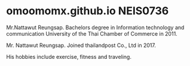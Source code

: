 # omoomomx.github.io NEIS0736

Mr.Nattawut Reungsap. Bachelors degree in Information technology and communication University of the Thai Chamber of Commerce in 2011.

Mr. Nattawut Reungsap. Joined thailandpost Co., Ltd in 2017.

His hobbies include exercise, fitness and traveling.